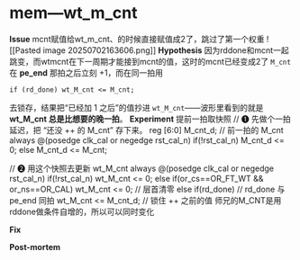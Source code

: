 # mem—wt_m_cnt

**Issue**
mcnt赋值给wt_m_cnt、的时候直接赋值成2了，跳过了第一个权重
![[Pasted image 20250702163606.png]]
**Hypothesis**
因为rddone和mcnt一起跳变，而wtmcnt在下一周期才能接到mcnt的值，这时的mcnt已经变成2了
`M_cnt` 在 **pe_end** 那拍之后立刻 +1，而在同一拍用

`if (rd_done) wt_M_cnt <= M_cnt;`

去锁存，结果把“已经加 1 之后”的值抄进 `wt_M_cnt`——波形里看到的就是 **wt_M_cnt 总是比想要的晚一拍**。
**Experiment**
提前一拍取快照
// ❶ 先做个一拍延迟，把 “还没 ++ 的 M_cnt” 存下来。
reg [6:0] M_cnt_d;           // 前一拍的 M_cnt
always @(posedge clk_cal or negedge rst_cal_n)
    if(!rst_cal_n)
        M_cnt_d <= 0;
    else
        M_cnt_d <= M_cnt;

// ❷ 用这个快照去更新 wt_M_cnt
always @(posedge clk_cal or negedge rst_cal_n)
    if(!rst_cal_n)
        wt_M_cnt <= 0;
    else if(or_cs==OR_FT_WT && or_ns==OR_CAL)
        wt_M_cnt <= 0;                    // 层首清零
    else if(rd_done)                      // rd_done 与 pe_end 同拍
        wt_M_cnt <= M_cnt_d;              // 锁住 ++ 之前的值
师兄的M_CNT是用rddone做条件自增的，所以可以同时变化

**Fix**

**Post-mortem**
